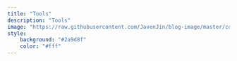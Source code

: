 ```yaml
---
title: "Tools"
description: "Tools"
image: "https://raw.githubusercontent.com/JavenJin/blog-image/master/content/categories/tools/tools.png"
style:
    background: "#2a9d8f"
    color: "#fff"
---
```

